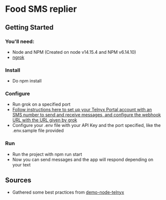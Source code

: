 # Food SMS replier

## Getting Started

### You'll need:
* Node and NPM (Created on node v14.15.4 and NPM v6.14.10)
* [ngrok](https://dashboard.ngrok.com/get-started/setup)

### Install
* Do npm install

### Configure
* Run grok on a specified port
* [Follow instructions here to set up your Telnyx Portal account with an SMS number to send and receive messages, and configure the webhook URL with the URL given by grok](https://developers.telnyx.com/docs/v2/messaging/quickstarts/portal-setup)
* Configure your .env file with your API Key and the port specified, like the .env.sample file provided

### Run
* Run the project with npm run start
* Now you can send messages and the app will respond depending on your text

## Sources
* Gathered some best practices from [demo-node-telnyx](https://github.com/team-telnyx/demo-node-telnyx)